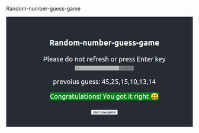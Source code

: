 Random-number-guess-game


![alt text](https://github.com/Zameerzz/random-number-guess/blob/master/public/congo.png?raw=true)

